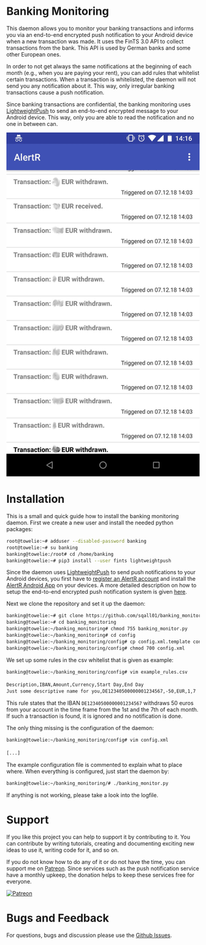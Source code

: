 # Banking Monitoring

This daemon allows you to monitor your banking transactions and informs you via an end-to-end encrypted push notification to your Android device when a new transaction was made. It uses the FinTS 3.0 API to collect transactions from the bank. This API is used by German banks and some other European ones.

In order to not get always the same notifications at the beginning of each month (e.g., when you are paying your rent), you can add rules that whitelist certain transactions. When a transaction is whitelisted, the daemon will not send you any notification about it. This way, only irregular banking transactions cause a push notification.

Since banking transactions are confidential, the banking monitoring uses [LightweightPush](https://github.com/sqall01/lightweight-push-pip) to send an end-to-end encrypted message to your Android device. This way, only you are able to read the notification and no one in between can.

![Android App](pics/android_screenshot.jpg)


# Installation

This is a small and quick guide how to install the banking monitoring daemon. First we create a new user and install the needed python packages:

```bash
root@towelie:~# adduser --disabled-password banking
root@towelie:~# su banking
banking@towelie:/root# cd /home/banking
banking@towelie:~# pip3 install --user fints lightweightpush
```

Since the daemon uses [LightweightPush](https://github.com/sqall01/lightweight-push-pip) to send push notifications to your Android devices, you first have to [register an AlertR account](https://alertr.de/register/) and install the [AlertR Android App](https://play.google.com/store/apps/details?id=de.alertr.alertralarmnotification) on your devices. A more detailed description on how to setup the end-to-end encrypted push notification system is given [here](https://github.com/sqall01/lightweight-push).

Next we clone the repository and set it up the daemon:

```bash
banking@towelie:~# git clone https://github.com/sqall01/banking_monitoring.git
banking@towelie:~# cd banking_monitoring
banking@towelie:~/banking_monitoring# chmod 755 banking_monitor.py
banking@towelie:~/banking_monitoring# cd config
banking@towelie:~/banking_monitoring/config# cp config.xml.template config.xml
banking@towelie:~/banking_monitoring/config# chmod 700 config.xml
```

We set up some rules in the csv whitelist that is given as example:

```bash
banking@towelie:~/banking_monitoring/config# vim example_rules.csv

Description,IBAN,Amount,Currency,Start Day,End Day
Just some descriptive name for you,DE12340500000001234567,-50,EUR,1,7
```

This rule states that the IBAN `DE12340500000001234567` withdraws 50 euros from your account in the time frame from the 1st and the 7th of each month. If such a transaction is found, it is ignored and no notification is done.

The only thing missing is the configuration of the daemon:

```bash
banking@towelie:~/banking_monitoring/config# vim config.xml

[...]
```

The example configuration file is commented to explain what to place where. When everything is configured, just start the daemon by:

```bash
banking@towelie:~/banking_monitoring/# ./banking_monitor.py
```

If anything is not working, please take a look into the logfile.


# Support

If you like this project you can help to support it by contributing to it. You can contribute by writing tutorials, creating and documenting exciting new ideas to use it, writing code for it, and so on.

If you do not know how to do any of it or do not have the time, you can support me on [Patreon](https://www.patreon.com/sqall). Since services such as the push notification service have a monthly upkeep, the donation helps to keep these services free for everyone.

[![Patreon](https://c5.patreon.com/external/logo/become_a_patron_button.png)](https://www.patreon.com/sqall)


# Bugs and Feedback

For questions, bugs and discussion please use the [Github Issues](https://github.com/sqall01/banking_monitoring/issues).